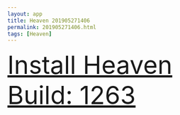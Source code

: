 ```yaml
---
layout: app
title: Heaven 201905271406
permalink: 201905271406.html
tags: [Heaven]
---
```

<div class="pure-g">
    <div class="pure-u-1-1" style="font-size: 4em">
        <a class="pure-button-primary" href="itms-services://?action=download-manifest&url=https%3A%2F%2Flitsungyisigono.github.io%2FTestScript%2Fmanifests%2F201905271406.plist"><i class="fa fa-download" aria-hidden="true"></i>Install Heaven Build: 1263</a>
    </div>
</div>
